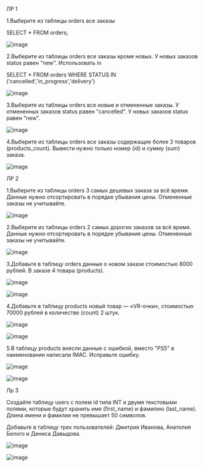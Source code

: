 ЛР 1

1.Выберите из таблицы orders все заказы

SELECT * FROM orders;

![image](https://github.com/user-attachments/assets/aa1119e5-7744-42a6-b6c0-80b8da4bb268)

2.Выберите из таблицы orders все заказы кроме новых. У новых заказов status равен "new". Использовать in

SELECT * FROM orders WHERE STATUS IN ('cancelled','in_progress','delivery')

![image](https://github.com/user-attachments/assets/068e07e9-f1b2-431b-84f4-ba5189071ea4)

3.Выберите из таблицы orders все новые и отмененные заказы. У отмененных заказов status равен "cancelled". У новых заказов status равен "new".

![image](https://github.com/user-attachments/assets/831bc2ee-60c3-4b1c-a71a-f1561df74ed6)

4.Выберите из таблицы orders все заказы содержащие более 3 товаров (products_count). Вывести нужно только номер (id) и сумму (sum) заказа.

![image](https://github.com/user-attachments/assets/14a43eb6-0c48-40f0-ab6c-7e21ee0dff7c)

ЛР 2

1.Выберите из таблицы orders 3 самых дешевых заказа за всё время. Данные нужно отсортировать в порядке убывания цены. Отмененные заказы не учитывайте.

![image](https://github.com/user-attachments/assets/7f3eca2e-8526-44e0-a5e3-2606e802846d)

2.Выберите из таблицы orders 2 самых дорогих заказов за всё время. Данные нужно отсортировать в порядке убывания цены. Отмененные заказы не учитывайте.

![image](https://github.com/user-attachments/assets/4d798f8c-0612-4a75-bdf4-59462cc69904)

3.Добавьте в таблицу orders данные о новом заказе стоимостью 8000 рублей. В заказе 4 товара (products).

![image](https://github.com/user-attachments/assets/3ec64a53-edbf-460f-9734-17e358ba4f58)

![image](https://github.com/user-attachments/assets/e19367f1-7b96-486e-a31d-6616916ad2ef)

4.Добавьте в таблицу products новый товар — «VR-очки», стоимостью 70000 рублей в количестве (count) 2 штук.

![image](https://github.com/user-attachments/assets/5eae4bb1-3d23-4b11-bfb1-d4afbc19ebd8)

![image](https://github.com/user-attachments/assets/b0e2f4c8-20f4-43ec-a769-99d5f701fce8)

5.В таблицу products внесли данные с ошибкой, вместо "PS5" в наименовании написали IMAC. Исправьте ошибку.

![image](https://github.com/user-attachments/assets/550830b2-ce80-4332-bf6a-6480c247b5ec)

![image](https://github.com/user-attachments/assets/2de688f5-7f6e-4f3d-8cbb-e0f83bbb61a5)

Лр 3 

Создайте таблицу users с полем id типа INT и двумя текстовыми полями, которые будут хранить имя (first_name) и фамилию (last_name). Длина имени и фамилии не превышает 50 символов.

Добавьте в таблицу трех пользователей: Дмитрия Иванова, Анатолия Белого и Дениса Давыдова.

![image](https://github.com/user-attachments/assets/0a9f4874-39fd-42cc-bf65-6ec0bdad6469)

![image](https://github.com/user-attachments/assets/04274f3f-26b3-468e-9eab-e36d55bde99e)
